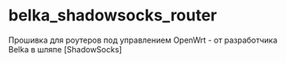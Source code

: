 # belka_shadowsocks_router
Прошивка для роутеров под управлением OpenWrt - от разработчика Belka в шляпе [ShadowSocks]
